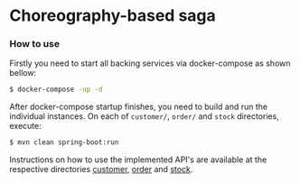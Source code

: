 # Choreography-based saga

### How to use

Firstly you need to start all backing services via docker-compose as shown bellow:
```bash
$ docker-compose -up -d
```

After docker-compose startup finishes, you need to build and run the individual instances. On each of `customer/`, `order/` and `stock` directories, execute: 

```bash
$ mvn clean spring-boot:run
```

Instructions on how to use the implemented API's are available at the respective directories [customer](customer), [order](order) and [stock](stock).